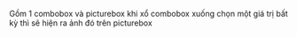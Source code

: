 Gồm 1 combobox và picturebox khi xổ combobox xuống chọn một giá trị bất kỳ thì sẽ hiện ra ảnh đó trên picturebox